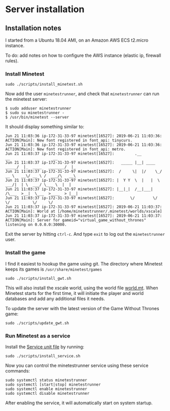 # Server installation

## Installation notes

I started from a Ubuntu 18.04 AMI, on an Amazon AWS ECS t2.micro instance.

To do: add notes on how to configure the AWS instance (elastic ip, firewall rules).

### Install Minetest

```
sudo ./scripts/install_minetest.sh
```

Now add the user `minetestrunner`, and check that `minetestrunner` 
can run the minetest server:

```
$ sudo adduser minetestrunner
$ sudo su minetestrunner -
$ /usr/bin/minetest --server
```

It should display something similar to:

```
Jun 21 11:03:36 ip-172-31-33-97 minetest[16527]: 2019-06-21 11:03:36: ACTION[Main]: New font registered in font_api: tinycurs.
Jun 21 11:03:36 ip-172-31-33-97 minetest[16527]: 2019-06-21 11:03:36: ACTION[Main]: New font registered in font_api: metro.
Jun 21 11:03:37 ip-172-31-33-97 minetest[16527]:         .__               __                   __
Jun 21 11:03:37 ip-172-31-33-97 minetest[16527]:   _____ |__| ____   _____/  |_  ____   _______/  |_
Jun 21 11:03:37 ip-172-31-33-97 minetest[16527]:  /     \|  |/    \_/ __ \   __\/ __ \ /  ___/\   __\
Jun 21 11:03:37 ip-172-31-33-97 minetest[16527]: |  Y Y  \  |   |  \  ___/|  | \  ___/ \___ \  |  |
Jun 21 11:03:37 ip-172-31-33-97 minetest[16527]: |__|_|  /__|___|  /\___  >__|  \___  >____  > |__|
Jun 21 11:03:37 ip-172-31-33-97 minetest[16527]:       \/        \/     \/          \/     \/
Jun 21 11:03:37 ip-172-31-33-97 minetest[16527]: 2019-06-21 11:03:37: ACTION[Main]: World at [/home/minetestrunner/.minetest/worlds/xscale]
Jun 21 11:03:37 ip-172-31-33-97 minetest[16527]: 2019-06-21 11:03:37: ACTION[Main]: Server for gameid="virtual_game_without_thrones" listening on 0.0.0.0:30000.
```

Exit the server by hitting `ctrl-c`.
And type `exit` to log out the `minetestrunner` user.

### Install the game

I find it easiest to hookup the game using git.
The directory where Minetest keeps its games is `/usr/share/minetest/games`

```
sudo ./scripts/install_gwt.sh
```

This will also install the xscale world, using the world file [world.mt].
When Minetest starts for the first time, 
it will initiate the player and world databases and add any additional files it needs.

To update the server with the latest version of the Game Without Thrones game: 

```
sudo ./scripts/update_gwt.sh 
```

### Run Minetest as a service

Install the [Service unit file] by running:

```
sudo ./scripts/install_service.sh
```

Now you can control the minetestrunner service using these service commands:

```
sudo systemctl status minetestrunner
sudo systemctl [start|stop] minetestrunner
sudo systemctl enable minetestrunner
sudo systemctl disable minetestrunner
```

After enabling the service, it will automatically start on system startup.


 [world.mt]: ../config/world.mt
 [Service unit file]: ../config/minetestrunner.service
